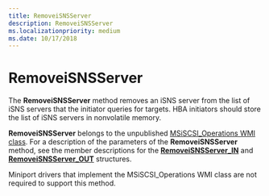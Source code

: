 ```yaml
---
title: RemoveiSNSServer
description: RemoveiSNSServer
ms.localizationpriority: medium
ms.date: 10/17/2018
---
```


# RemoveiSNSServer


The **RemoveiSNSServer** method removes an iSNS server from the list of iSNS servers that the initiator queries for targets. HBA initiators should store the list of iSNS servers in nonvolatile memory.

**RemoveiSNSServer** belongs to the unpublished [MSiSCSI\_Operations WMI class](msiscsi-operations-wmi-class.md). For a description of the parameters of the **RemoveiSNSServer** method, see the member descriptions for the [**RemoveiSNSServer\_IN**](/windows-hardware/drivers/ddi/iscsiop/ns-iscsiop-_removeisnsserver_in) and [**RemoveiSNSServer\_OUT**](/windows-hardware/drivers/ddi/iscsiop/ns-iscsiop-_removeisnsserver_out) structures.

Miniport drivers that implement the MSiSCSI\_Operations WMI class are not required to support this method.

 

